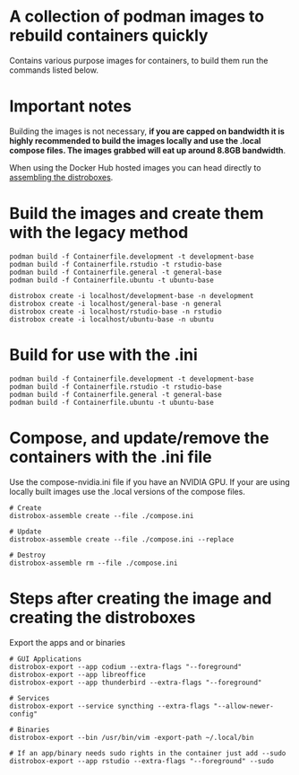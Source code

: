 # A collection of podman images to rebuild containers quickly
Contains various purpose images for containers, to build them run the commands listed below. 

# Important notes
Building the images is not necessary, **if you are capped on bandwidth it is highly recommended to build the images locally and use the .local compose files. The images grabbed will eat up around 8.8GB bandwidth**.

When using the Docker Hub hosted images you can head directly to [assembling the distroboxes](#compose-and-updateremove-the-containers-with-the-ini-file).

# Build the images and create them with the legacy method
```
podman build -f Containerfile.development -t development-base
podman build -f Containerfile.rstudio -t rstudio-base
podman build -f Containerfile.general -t general-base
podman build -f Containerfile.ubuntu -t ubuntu-base

distrobox create -i localhost/development-base -n development
distrobox create -i localhost/general-base -n general
distrobox create -i localhost/rstudio-base -n rstudio
distrobox create -i localhost/ubuntu-base -n ubuntu
```

# Build for use with the .ini
```
podman build -f Containerfile.development -t development-base
podman build -f Containerfile.rstudio -t rstudio-base
podman build -f Containerfile.general -t general-base
podman build -f Containerfile.ubuntu -t ubuntu-base
```
# Compose, and update/remove the containers with the .ini file

Use the compose-nvidia.ini file if you have an NVIDIA GPU. If your are using locally built images use the .local versions of the compose files.

```
# Create
distrobox-assemble create --file ./compose.ini

# Update
distrobox-assemble create --file ./compose.ini --replace

# Destroy
distrobox-assemble rm --file ./compose.ini
```

# Steps after creating the image and creating the distroboxes
Export the apps and or binaries
```
# GUI Applications
distrobox-export --app codium --extra-flags "--foreground"
distrobox-export --app libreoffice
distrobox-export --app thunderbird --extra-flags "--foreground"

# Services
distrobox-export --service syncthing --extra-flags "--allow-newer-config"

# Binaries
distrobox-export --bin /usr/bin/vim -export-path ~/.local/bin

# If an app/binary needs sudo rights in the container just add --sudo
distrobox-export --app rstudio --extra-flags "--foreground" --sudo
```
